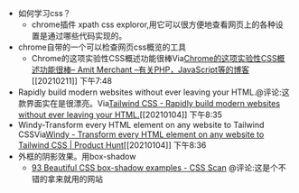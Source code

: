 - 如何学习css？
    - chrome插件 xpath css exploror,用它可以很方便地查看网页上的各种设置是通过哪些代码实现的。
- chrome自带的一个可以检查网页css概览的工具
    - Chrome的这项实验性CSS概述功能很棒Via[Chrome的这项实验性CSS概述功能很棒– Amit Merchant –有关PHP，JavaScript等的博客](https://www.amitmerchant.com/experimental-css-overview-feature-chrome-awesome/) [[20210211]] 下午7:48
- Rapidly build modern websites without ever leaving your HTML.@评论:这款界面实在是很漂亮。Via[Tailwind CSS - Rapidly build modern websites without ever leaving your HTML.](https://tailwindcss.com/)[[20210104]] 下午8:35
- Windy-Transform every HTML element on any website to Tailwind CSSVia[Windy - Transform every HTML element on any website to Tailwind CSS | Product Hunt](https://www.producthunt.com/posts/windy-e2b6b3e7-08a8-4fb1-b14b-6b94e52f946d)[[20210104]] 下午8:36
- 外框的阴影效果。用box-shadow
    - [93 Beautiful CSS box-shadow examples - CSS Scan](https://getcssscan.com/css-box-shadow-examples?ref=producthunt) @评论:这是个不错的拿来就用的网站
